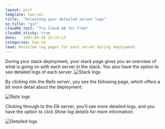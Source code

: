 ```yaml
---
layout: post
template: two-col
title:  "Accessing your detailed server logs"
so_title: "git"
cloud66_text: "Try Cloud 66 for free"
cloud66_sticky: true
date:   1997-09-26 15:33:13
categories: how-to
lead: Detailed log pages for each server during deployment
---
```


During your stack deployment, your stack page gives you an overview of what is going on with each server in the stack. You also have the option to see detailed logs of each server.
![Stack logs](http://cdn.cloud66.com/images/help/logs_stack.png)

By clicking into the _Rails server_, you see the following page, which offers a bit more detail about the deployment:

![Rails logs](http://cdn.cloud66.com/images/help/logs_rails.png)

Clicking through to the _Elk_ server, you'll see more detailed logs, and you have the option to click _Show log details_ for more information:

![Detailed logs](http://cdn.cloud66.com/images/help/logs_hidden.png)


